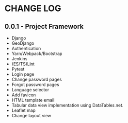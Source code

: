 # CHANGE LOG

## 0.0.1 - Project Framework

- Django
- GeoDjango
- Authentication
- Yarn/Webpack/Bootstrap
- Jenkins
- (ES/TS)Lint
- Pytest
- Login page
- Change password pages
- Forgot password pages
- Language selector
- Add favicon
- HTML template email
- Tabular data view implementation using DataTables.net.
- Leaflet map
- Change layout view
